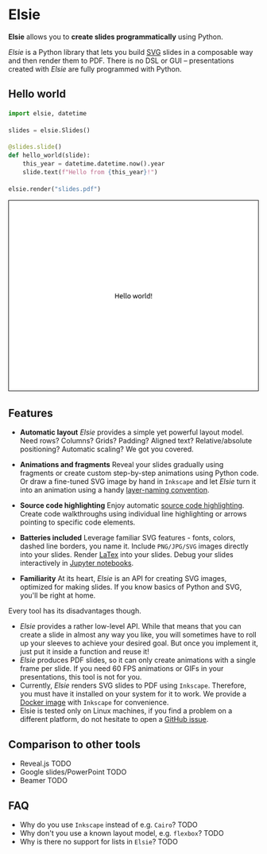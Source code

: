 # Elsie
**Elsie** allows you to **create slides programmatically** using Python.

*Elsie* is a Python library that lets you build
[SVG](https://en.wikipedia.org/wiki/Scalable_Vector_Graphics) slides in a
composable way and then render them to PDF. There is no DSL or GUI –
presentations created with *Elsie* are fully programmed with Python.

## Hello world
```python
import elsie, datetime

slides = elsie.Slides()

@slides.slide()
def hello_world(slide):
    this_year = datetime.datetime.now().year
    slide.text(f"Hello from {this_year}!")

elsie.render("slides.pdf")
```
<img width="512px" height="384px" src="slide_imgs/hello.png">

## Features
- **Automatic layout** *Elsie* provides a simple yet powerful layout model. Need
  rows? Columns? Grids? Padding? Aligned text? Relative/absolute positioning?
  Automatic scaling? We got you covered.

- **Animations and fragments** Reveal your slides gradually using fragments or
  create custom step-by-step animations using Python code. Or draw a fine-tuned
  SVG image by hand in `Inkscape` and let *Elsie* turn it into an animation
  using a handy [layer-naming convention](TODO).

- **Source code highlighting** Enjoy automatic [source code highlighting](TODO).
  Create code walkthroughs using individual line highlighting or arrows pointing
  to specific code elements.

- **Batteries included** Leverage familiar SVG features - fonts, colors, dashed
  line borders, you name it. Include `PNG/JPG/SVG` images directly into your
  slides. Render [LaTex](TODO) into your slides. Debug your slides interactively
  in [Jupyter notebooks](TODO).

- **Familiarity** At its heart, *Elsie* is an API for creating SVG images,
  optimized for making slides. If you know basics of Python and SVG, you'll be
  right at home.

Every tool has its disadvantages though.

- *Elsie* provides a rather low-level API. While that means that you can create
  a slide in almost any way you like, you will sometimes have to roll up your sleeves
  to achieve your desired goal. But once you implement it, just put it inside a function
  and reuse it!
- *Elsie* produces PDF slides, so it can only create animations with a single
  frame per slide. If you need 60 FPS animations or GIFs in your presentations, this tool
  is not for you.
- Currently, *Elsie* renders SVG slides to PDF using `Inkscape`. Therefore, you
  must have it installed on your system for it to work. We provide a
  [Docker image](installation.md#docker-installation) with `Inkscape` for convenience.
- Elsie is tested only on Linux machines, if you find a problem on a
  different platform, do not hesitate to open a [GitHub issue](https://github.com/spirali/elsie/issues/new).

## Comparison to other tools
- Reveal.js
TODO
- Google slides/PowerPoint
TODO
- Beamer
TODO

## FAQ
- Why do you use `Inkscape` instead of e.g. `Cairo`?
TODO
- Why don't you use a known layout model, e.g. `flexbox`?
TODO
- Why is there no support for lists in `Elsie`?
TODO
